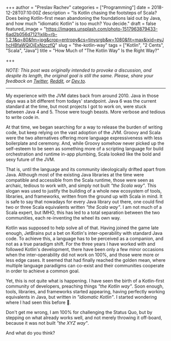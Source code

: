 +++
author = "Preslav Rachev"
categories = ["Programming"]
date = 2018-12-28T07:10:00Z
description = "Is Kotlin chasing the footsteps of Scala? Does being Kotlin-first mean abandoning the foundations laid out by Java, and how much \"idiomatic Kotlin\" is too much? You decide."
draft = false
featured_image = "https://images.unsplash.com/photo-1517963879433-6ad2b056d712?ixlib=rb-1.2.1&q=80&fm=jpg&crop=entropy&cs=tinysrgb&w=1080&fit=max&ixid=eyJhcHBfaWQiOjExNzczfQ"
slug = "the-kotlin-way"
tags = ["Kotlin", "2 Cents", "Scala", "Java"]
title = "How Much of \"The Kotlin Way\" Is the Right Way?"

+++

*NOTE: This post was originally intended to provoke a discussion, and despite its length, the original goal is still the same. Please, share your feedback on [Twitter](https://twitter.com/intent/tweet?text=%40preslavrachev%20%5BADD%20YOUR%20COMMENT%20HERE%5D&url=https://preslav.me/p/72a4a26e-c120-428f-af5d-98f09f88e2db/&related=preslavrachev), [Reddit](https://www.reddit.com/r/Kotlin/comments/aa9anw/q_how_much_of_the_kotlin_way_is_the_right_way/), or [Dev.to](https://dev.to/preslavrachev/q-how-much-of-the-kotlin-way-is-the-right-way-3129).*

---

My experience with the JVM dates back from around 2010. Java in those days was a bit different from todays' standpoint. Java 6 was the current standard at the time, but most projects I got to work on, were stuck between Java 4 and 5. Those were tough beasts. More verbose and tedious to write code in.

At that time, we began searching for a way to release the burden of writing code, but keep relying on the vast adoption of the JVM. Groovy and Scala were the two alternatives offering more language expressiveness with less boilerplate and ceremony. And, while Groovy somehow never picked up the self-esteem to be seen as something more of a scripting language for build orchestration and runtime in-app plumbing, Scala looked like the bold and sexy future of the JVM.

That is, until the language and its community ideologically drifted apart from Java. Although most of the existing Java libraries at the time were compatible and accessible from the Scala runtime, those were seen as archaic, tedious to work with, and simply not built _"the Scala way"_. This slogan was used to justify the building of a whole new ecosystem of tools, libraries, and frameworks, written from the ground up with Scala in mind. It is safe to say that nowadays for every Java library out there, one could find two or three Scala equivalents written _"the Scala way"_. I am not much of a Scala expert, but IMHO, this has led to a total separation between the two communities, each re-inventing the wheel its own way.

Kotlin was supposed to help solve all of that. Having joined the game late enough, JetBrains put a bet on Kotlin's inter-operability with standard Java code. To achieve this, a language has to be perceived as a companion, and not as a true paradigm shift. For the three years I have worked with and followed Kotlin's development, there have been only a few minor occasions when the inter-operability did not work on 100%, and those were more or less edge cases. It seemed that had finally reached the golden mean, where multiple language paradigms can co-exist and their communities cooperate in order to achieve a common goal.

Yet, this is not quite what is happening. I have seen the birth of a Kotlin-first community of developers, preaching things _"the Kotlin way"_. Soon enough, tools, libraries, and frameworks started appearing, having perfectly working equivalents in Java, but written in _"idiomatic Kotlin"_. I started wondering where I had seen this before 🤔.

Don't get me wrong, I am 100% for challenging the Status Quo, but by stepping on what already works well, and not merely throwing it off-board, because it was not built _"the XYZ way"_.

And what do you think?


